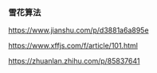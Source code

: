 ### 雪花算法

https://www.jianshu.com/p/d3881a6a895e

https://www.xffjs.com/f/article/101.html

https://zhuanlan.zhihu.com/p/85837641